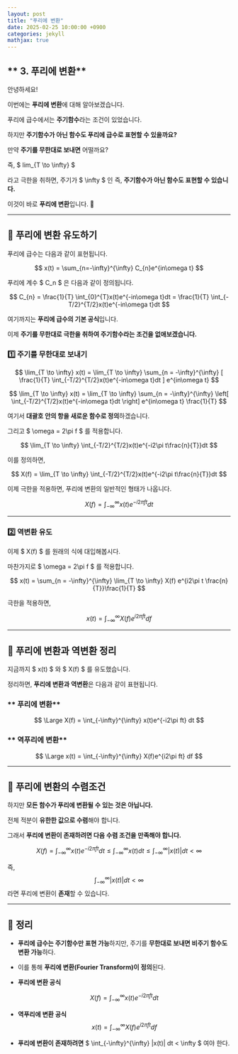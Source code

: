 ```yaml
---
layout: post
title: "푸리에 변환"
date: 2025-02-25 10:00:00 +0900
categories: jekyll
mathjax: true
---
```


## ** 3. 푸리에 변환**

안녕하세요!  

이번에는 **푸리에 변환**에 대해 알아보겠습니다.  

푸리에 급수에서는 **주기함수**라는 조건이 있었습니다.  

하지만 **주기함수가 아닌 함수도 푸리에 급수로 표현할 수 있을까요?**  

만약 **주기를 무한대로 보내면** 어떨까요?  

즉,  $ lim_{T \to \infty} $

라고 극한을 취하면, 주기가 $ \infty $ 인 즉, **주기함수가 아닌 함수도 표현할 수 있습니다.**  

이것이 바로 **푸리에 변환**입니다. 🎯  

---

## **🔹 푸리에 변환 유도하기**

푸리에 급수는 다음과 같이 표현됩니다.

$$
x(t) = \sum_{n=-\infty}^{\infty} C_{n}e^{in\omega t}
$$

푸리에 계수 $ C_n $ 은 다음과 같이 정의됩니다.

$$
C_{n} = \frac{1}{T} \int_{0}^{T}x(t)e^{-in\omega t}dt = \frac{1}{T} \int_{-T/2}^{T/2}x(t)e^{-in\omega t}dt
$$

여기까지는 **푸리에 급수의 기본 공식**입니다.  

이제 **주기를 무한대로 극한을 취하여 주기함수라는 조건을 없애보겠습니다.**  

### **1️⃣ 주기를 무한대로 보내기**

$$
\lim_{T \to \infty} x(t) = \lim_{T \to \infty} \sum_{n = -\infty}^{\infty} [ \frac{1}{T} \int_{-T/2}^{T/2}x(t)e^{-in\omega t}dt ] e^{in\omega t}
$$

$$
\lim_{T \to \infty} x(t) = \lim_{T \to \infty} \sum_{n = -\infty}^{\infty} \left[ \int_{-T/2}^{T/2}x(t)e^{-in\omega t}dt \right] e^{in\omega t} \frac{1}{T}
$$

여기서 **대괄호 안의 항을 새로운 함수로 정의**하겠습니다.  

그리고 $ \omega = 2\pi f $ 를 적용합니다.

$$
\lim_{T \to \infty} \int_{-T/2}^{T/2}x(t)e^{-i2\pi t\frac{n}{T}}dt
$$

이를 정의하면,

$$
X(f) = \lim_{T \to \infty} \int_{-T/2}^{T/2}x(t)e^{-i2\pi t\frac{n}{T}}dt
$$

이제 극한을 적용하면, 푸리에 변환의 일반적인 형태가 나옵니다.

$$
X(f) = \int_{-\infty}^{\infty}x(t)e^{-i2\pi ft}dt
$$

---

### **2️⃣ 역변환 유도**

이제 $ X(f) $ 를 원래의 식에 대입해봅시다.  

마찬가지로 $ \omega = 2\pi f $ 를 적용합니다.

$$
x(t) = \sum_{n = -\infty}^{\infty} \lim_{T \to \infty} X(f) e^{i2\pi t \frac{n}{T}}\frac{1}{T}
$$

극한을 적용하면,

$$
x(t) = \int_{-\infty}^{\infty} X(f) e^{i2\pi ft} df
$$

---

## **🔹 푸리에 변환과 역변환 정리**

지금까지 $ x(t) $ 와 $ X(f) $ 를 유도했습니다.  

정리하면, **푸리에 변환과 역변환**은 다음과 같이 표현됩니다.  

### ** 푸리에 변환**
$$
\Large X(f) = \int_{-\infty}^{\infty} x(t)e^{-i2\pi ft} dt
$$

### ** 역푸리에 변환**
$$
\Large x(t) = \int_{-\infty}^{\infty} X(f)e^{i2\pi ft} df
$$

---

## **🔹 푸리에 변환의 수렴조건**

하지만 **모든 함수가 푸리에 변환될 수 있는 것은 아닙니다.**  

전체 적분이 **유한한 값으로 수렴**해야 합니다.  

그래서 **푸리에 변환이 존재하려면 다음 수렴 조건을 만족해야 합니다.**  

$$
X(f) = \int_{-\infty}^{\infty} x(t)e^{-i2\pi ft} dt \leq \int_{-\infty}^{\infty} x(t) dt \leq \int_{-\infty}^{\infty} |x(t)| dt < \infty
$$

즉,  
$$
\int_{-\infty}^{\infty} |x(t)| dt < \infty
$$
라면 푸리에 변환이 **존재**할 수 있습니다.

---

## **🚀 정리**

- **푸리에 급수는 주기함수만 표현 가능**하지만, 주기를 **무한대로 보내면 비주기 함수도 변환 가능**하다.

- 이를 통해 **푸리에 변환(Fourier Transform)이 정의**된다.

- **푸리에 변환 공식**

  $$
  X(f) = \int_{-\infty}^{\infty} x(t)e^{-i2\pi ft} dt
  $$
- **역푸리에 변환 공식**
  $$
  x(t) = \int_{-\infty}^{\infty} X(f)e^{i2\pi ft} df
  $$
- **푸리에 변환이 존재하려면** $ \int_{-\infty}^{\infty} |x(t)| dt < \infty $ 여야 한다.

